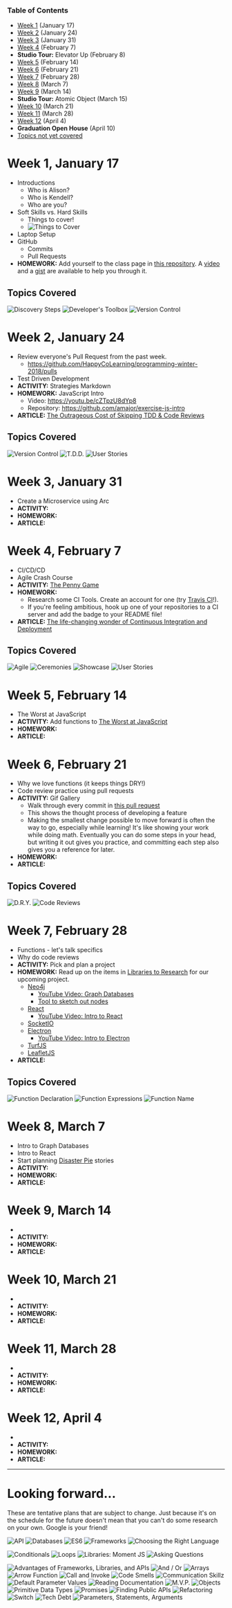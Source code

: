 ### Table of Contents

* [Week 1](Winter-2018.md#week-1-january-17) (January 17)
* [Week 2](Winter-2018.md#week-2-january-24) (January 24)
* [Week 3](Winter-2018.md#week-3-january-31) (January 31)
* [Week 4](Winter-2018.md#week-4-february-7) (February 7)
* **Studio Tour:** Elevator Up (February 8)
* [Week 5](Winter-2018.md#week-5-february-14) (February 14)
* [Week 6](Winter-2018.md#week-6-february-21) (February 21)
* [Week 7](Winter-2018.md#week-7-february-28) (February 28)
* [Week 8](Winter-2018.md#week-8-march-7) (March 7)
* [Week 9](Winter-2018.md#week-9-march-14) (March 14)
* **Studio Tour:** Atomic Object (March 15)
* [Week 10](Winter-2018.md#week-10-march-21) (March 21)
* [Week 11](Winter-2018.md#week-11-march-28) (March 28)
* [Week 12](Winter-2018.md#week-12-april-4) (April 4)
* **Graduation Open House** (April 10)
* [Topics not yet covered](Winter-2018.md#looking-forward)

# Week 1, January 17

* Introductions
  * Who is Alison?
  * Who is Kendell?
  * Who are you?
* Soft Skills vs. Hard Skills
  * Things to cover!
  * ![Things to Cover](images/2018_01/ThingsToCover.JPG)
* Laptop Setup
* GitHub
  * Commits
  * Pull Requests
* **HOMEWORK:** Add yourself to the class page in [this repository](https://github.com/HappyCoLearning/programming-winter-2018). A [video](https://youtu.be/TuMV9UTHmuw) and a [gist](https://gist.github.com/amajor/a9e02a85cdd7126bcf12778aa8a92c87) are available to help you through it.

## Topics Covered

![Discovery Steps](images/2018_01/_DiscoverySteps.jpeg)
![Developer's Toolbox](images/2018_01/_Toolbox.jpeg)
![Version Control](images/2018_01/_VersionControl.jpeg)

# Week 2, January 24

* Review everyone's Pull Request from the past week.
  * https://github.com/HappyCoLearning/programming-winter-2018/pulls
* Test Driven Development
* **ACTIVITY:** Strategies Markdown
* **HOMEWORK:** JavaScript Intro
  * Video: https://youtu.be/cZTpzU8dYp8
  * Repository: https://github.com/amajor/exercise-js-intro
* **ARTICLE:** [The Outrageous Cost of Skipping TDD & Code Reviews](https://medium.com/javascript-scene/the-outrageous-cost-of-skipping-tdd-code-reviews-57887064c412)

## Topics Covered

![Version Control](images/2018_01/_VersionControl.jpeg)
![T.D.D.](images/2018_01/_TDD.jpeg)
![User Stories](images/2018_01/_UserStories.jpeg)

# Week 3, January 31

* Create a Microservice using Arc
* **ACTIVITY:**
* **HOMEWORK:**
* **ARTICLE:**

# Week 4, February 7

* CI/CD/CD
* Agile Crash Course
* **ACTIVITY:** [The Penny Game](http://kc.agilehood.org/a-pitcher-of-kool-aid-for-20-cents/)
* **HOMEWORK:**
  * Research some CI Tools. Create an account for one (try [Travis CI](https://travis-ci.org/)!).
  * If you're feeling ambitious, hook up one of your repositories to a CI server and add the badge to your README file!
* **ARTICLE:** [The life-changing wonder of Continuous Integration and Deployment](https://medium.freecodecamp.org/the-life-changing-wonder-of-continuous-integration-and-deployment-97f833505eea)

## Topics Covered

![Agile](images/2018_01/_Agile.jpeg)
![Ceremonies](images/2018_01/_Ceremonies.jpeg)
![Showcase](images/2018_01/_Showcase.jpeg)
![User Stories](images/2018_01/_UserStories.jpeg)

# Week 5, February 14

* The Worst at JavaScript
* **ACTIVITY:** Add functions to [The Worst at JavaScript](https://github.com/grandrapidsjavascript/the-worst-at-javascript)
* **HOMEWORK:**
* **ARTICLE:**

# Week 6, February 21

* Why we love functions (it keeps things DRY!)
* Code review practice using pull requests
* **ACTIVITY:** Gif Gallery
  * Walk through every commit in [this pull request](https://github.com/amajor/gif-gallery/pull/2)
  * This shows the thought process of developing a feature
  * Making the smallest change possible to move forward is often the way to go, especially while learning! It's like showing your work while doing math. Eventually you can do some steps in your head, but writing it out gives you practice, and committing each step also gives you a reference for later.
* **HOMEWORK:**
* **ARTICLE:**

## Topics Covered

![D.R.Y.](images/2018_01/_DRY.jpeg)
![Code Reviews](images/2018_01/_CodeReviews.jpeg)

# Week 7, February 28

* Functions - let's talk specifics
* Why do code reviews
* **ACTIVITY:** Pick and plan a project
* **HOMEWORK:** Read up on the items in [Libraries to Research](https://github.com/HappyCoLearning/disaster_pie/projects/1) for our upcoming project.
  * [Neo4j](https://neo4j.com/)
    * [YouTube Video: Graph Databases](https://www.youtube.com/watch?v=GekQqFZm7mA)
    * [Tool to sketch out nodes](http://www.apcjones.com/arrows/#)
  * [React](https://reactjs.org/)
    * [YouTube Video: Intro to React](https://www.youtube.com/watch?v=JPT3bFIwJYA)
  * [SocketIO](https://socket.io/)
  * [Electron](https://electronjs.org/)
    * [YouTube Video: Intro to Electron](https://www.youtube.com/watch?v=mr9Mtm_TRpw)
  * [TurfJS](http://turfjs.org/)
  * [LeafletJS](http://leafletjs.com/)
* **ARTICLE:**
 
 ## Topics Covered
 
![Function Declaration](images/2018_01/_FunctionDeclaration.jpeg)
![Function Expressions](images/2018_01/_FunctionExpressions.jpeg)
![Function Name](images/2018_01/_FunctionName.jpeg)

# Week 8, March 7

* Intro to Graph Databases
* Intro to React
* Start planning [Disaster Pie](https://github.com/HappyCoLearning/disaster_pie/projects/1) stories
* **ACTIVITY:**
* **HOMEWORK:**
* **ARTICLE:**

# Week 9, March 14

* <topics here>
* **ACTIVITY:**
* **HOMEWORK:**
* **ARTICLE:**

# Week 10, March 21

* <topics here>
* **ACTIVITY:**
* **HOMEWORK:**
* **ARTICLE:**

# Week 11, March 28

* <topics here>
* **ACTIVITY:**
* **HOMEWORK:**
* **ARTICLE:**

# Week 12, April 4

* <topics here>
* **ACTIVITY:**
* **HOMEWORK:**
* **ARTICLE:**

***

# Looking forward...

These are tentative plans that are subject to change. Just because it's on the
schedule for the future doesn't mean that you can't do some research on your
own. Google is your friend!

![API](images/2018_01/_API.jpeg)
![Databases](images/2018_01/_Databases.jpeg)
![ES6](images/2018_01/_ES6.jpeg)
![Frameworks](images/2018_01/_Frameworks.jpeg)
![Choosing the Right Language](images/2018_01/_Language.jpeg)

![Conditionals](images/2018_01/_Conditionals.jpeg)
![Loops](images/2018_01/_Loops.jpeg)
![Libraries: Moment JS](images/2018_01/_MomentJS.jpeg)
![Asking Questions](images/2018_01/_Questions.jpeg)

![Advantages of Frameworks, Libraries, and APIs](images/2018_01/_AdvantagesOf.jpeg)
![And / Or](images/2018_01/_AndOr.jpeg)
![Arrays](images/2018_01/_Arrays.jpeg)
![Arrow Function](images/2018_01/_ArrowFunction.jpeg)
![Call and Invoke](images/2018_01/_CallInvoke.jpeg)
![Code Smells](images/2018_01/_CodeSmells.jpeg)
![Communication Skillz](images/2018_01/_Communication.jpeg)
![Default Parameter Values](images/2018_01/_DefaultValues.jpeg)
![Reading Documentation](images/2018_01/_Documentation.jpeg)
![M.V.P.](images/2018_01/_MVP.jpeg)
![Objects](images/2018_01/_Objects.jpeg)
![Primitive Data Types](images/2018_01/_PrimitiveDatatypes.jpeg)
![Promises](images/2018_01/_Promises.jpeg)
![Finding Public APIs](images/2018_01/_PublicAPIs.jpeg)
![Refactoring](images/2018_01/_Refactor.jpeg)
![Switch](images/2018_01/_Switch.jpeg)
![Tech Debt](images/2018_01/_TechDebt.jpeg)
![Parameters, Statements, Arguments](images/2018_01/_Vocab.jpeg)
